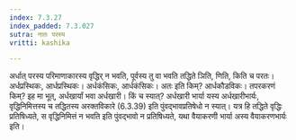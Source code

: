 ```yaml
---
index: 7.3.27
index_padded: 7.3.027
sutra: नातः परस्य
vritti: kashika

---
```

अर्धात् परस्य परिमाणाकारस्य वृद्धिर् न भवति, पूर्वस्य तु वा भवति तद्धिते ञिति, णिति, किति च परतः। अर्धप्रस्थिकः, आर्धप्रस्थिकः। अर्धकंसिकः, आर्धकंसिकः। अतः इति किम्? आर्धकौडविकः। तपरकरणं किम्? इह मा भूत्, अर्धखार्यां भवा अर्धखारी। किं च स्यात्? अर्धखारी भार्या यस्य अर्धखारीभार्यः, वृद्धिनिमित्तस्य च तद्धितस्य अरक्तविकारे (6.3.39) इति पुंवद्भावप्रतिषेधो न स्यात्। यत्र हि तद्धिते वृद्धिः प्रतिषिध्यते, स वृद्धिनिमित्तं न भवति इति पुंवद्भावो न प्रतिषिध्यते, यथा वैयाकरणी भार्या अस्य वैयाकरणभार्यः इति।